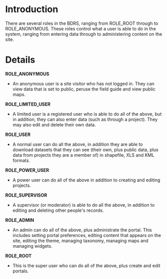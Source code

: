 # Introduction #

There are several roles in the BDRS, ranging from ROLE\_ROOT through to ROLE\_ANONYMOUS. These roles control what a user is able to do in the system, ranging from entering data through to administering content on the site.


# Details #

**ROLE\_ANONYMOUS**
  * An anonymous user is a site visitor who has not logged in. They can view data that is set to public, peruse the field guide and view public maps.

**ROLE\_LIMITED\_USER**
  * A limited user is a registered user who is able to do all of the above, but in addition, they can also enter data (such as through a project). They may also edit and delete their own data.

**ROLE\_USER**
  * A normal user can do all the above, in addition they are able to download datasets that they can see (their own, plus public data, plus data from projects they are a member of) in shapefile, XLS and KML formats.

**ROLE\_POWER\_USER**
  * A power user can do all of the above in addition to creating and editing projects.

**ROLE\_SUPERVISOR**
  * A supervisor (or moderator) is able to do all the above, in addition to editing and deleting other people's records.

**ROLE\_ADMIN**
  * An admin can do all of the above, plus administrate the portal. This includes setting portal preferences, editing content that appears on the site, editing the theme, managing taxonomy, managing maps and managing widgets.

**ROLE\_ROOT**
  * This is the super user who can do all of the above, plus create and edit  portals.
